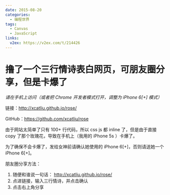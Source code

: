 ```yaml
---
date: 2015-08-20
categories:
  - 编程世界
tags:
  - Canvas
  - JavaScript
links:
  v2ex: https://v2ex.com/t/214426
---
```


# 撸了一个三行情诗表白网页，可朋友圈分享，但是卡爆了

*请在手机上访问（或者把 Chrome 开发者模式打开，调整为 iPhone 6[+] 模式）*

链接：http://xcatliu.github.io/rose/

GitHub：https://github.com/xcatliu/rose

由于网站太简单了只有 100+ 行代码，所以 css js 都 inline 了，但是由于直接 copy 了那个玫瑰花，导致在手机上（我用的 iPhone 5s ）卡爆了。

为了确保不会卡爆了，发给女神前请确认她使用的 iPhone 6[+]，否则请送她一个 iPhone 6[+]。

朋友圈分享方法：

1. 随便和谁说一句话： http://xcatliu.github.io/rose/
2. 点进链接，输入三行情诗，并点击确认
3. 点击右上角分享
